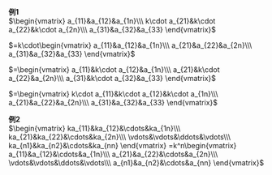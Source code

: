 **例1**    
 $\begin{vmatrix}    
a_{11}&a_{12}&a_{1n}\\\     
k\cdot a_{21}&k\cdot a_{22}&k\cdot a_{2n}\\\     
a_{31}&a_{32}&a_{33}    
\end{vmatrix}$     
    
 $=k\cdot\begin{vmatrix}    
a_{11}&a_{12}&a_{1n}\\\     
a_{21}&a_{22}&a_{2n}\\\     
a_{31}&a_{32}&a_{33}    
\end{vmatrix}$     
    
 $=\begin{vmatrix}    
a_{11}&k\cdot a_{12}&a_{1n}\\\     
a_{21}&k\cdot a_{22}&a_{2n}\\\     
a_{31}&k\cdot a_{32}&a_{33}    
\end{vmatrix}$     
    
 $=\begin{vmatrix}    
k\cdot a_{11}&k\cdot a_{12}&k\cdot a_{1n}\\\     
a_{21}&a_{22}&a_{2n}\\\     
a_{31}&a_{32}&a_{33}    
\end{vmatrix}$     
    
**例2**    
 $\begin{vmatrix}    
ka_{11}&ka_{12}&\cdots&ka_{1n}\\\     
ka_{21}&ka_{22}&\cdots&ka_{2n}\\\     
\vdots&\vdots&\ddots&\vdots\\\     
ka_{n1}&ka_{n2}&\cdots&ka_{nn}    
\end{vmatrix}    
=k^n\begin{vmatrix}    
a_{11}&a_{12}&\cdots&a_{1n}\\\     
a_{21}&a_{22}&\cdots&a_{2n}\\\     
\vdots&\vdots&\ddots&\vdots\\\     
a_{n1}&a_{n2}&\cdots&a_{nn}    
\end{vmatrix}$     
    

